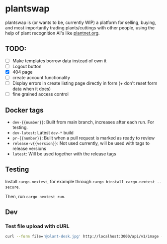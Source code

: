 # plantswap

plantswap is (or wants to be, currently WIP) a platform for selling, buying, and most
importantly trading plants/cuttings with other people, using the help of
plant recognition AI's like [plantnet.org](https://plantnet.org/).

## TODO:
 - [ ] Make templates borrow data instead of own it
 - [ ] Logout button
 - [x] 404 page
 - [ ] create account functionality
 - [ ] Display errors in create listing page directly in form (+ don't reset form data when it does)
 - [ ] fine grained access control

## Docker tags

 - `dev-{{number}}`: Built from main branch, increases after each run. For testing.
 - `dev-latest`: Latest `dev-*` build
 - `pr-{{number}}`: Built when a pull request is marked as ready to review
 - `release-v{{version}}`: Not used currently, will be used with tags to release versions
 - `latest`: Will be used together with the release tags

## Testing

Install `cargo-nextest`, for example through `cargo binstall cargo-nextest --secure`.

Then, run `cargo nextest run`.

## Dev

### Test file upload with cURL

```bash
curl --form file='@plant-desk.jpg' http://localhost:3000/api/v1/image -v
```
